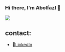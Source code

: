 ### Hi there, I'm Abolfazl 🙂
![](https://i.pinimg.com/originals/b9/49/c8/b949c86a570df07a7440abe39405834c.gif)
 
 ## contact:
- 📄[LinkedIn](https://www.linkedin.com/in/abolfazlpanahiazar) 
